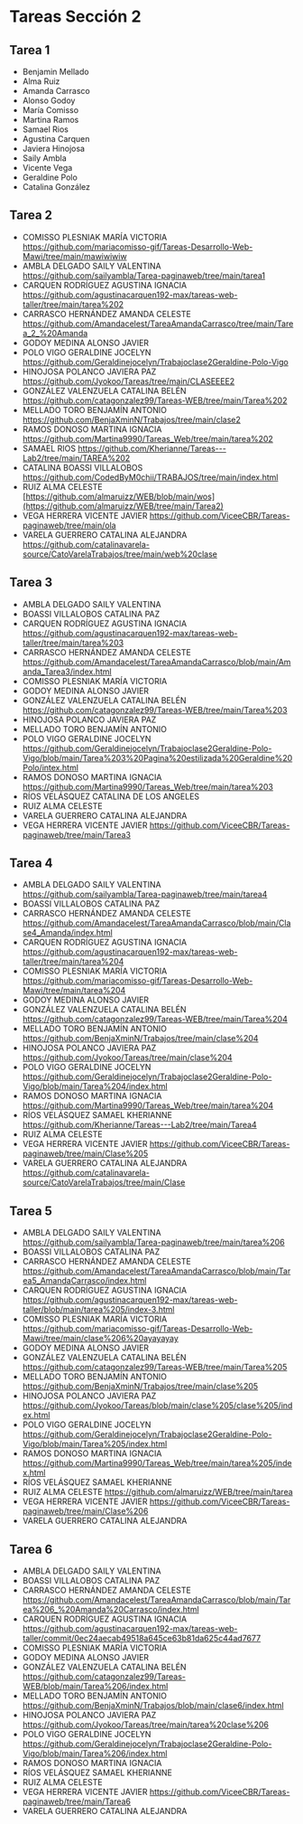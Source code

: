 # Tareas Sección 2

## Tarea 1
* Benjamin Mellado
* Alma Ruiz
* Amanda Carrasco 
* Alonso Godoy
* María Comisso
* Martina Ramos
* Samael Rios
* Agustina Carquen
* Javiera Hinojosa
* Saily Ambla
* Vicente Vega
* Geraldine Polo
* Catalina González 

## Tarea 2
* COMISSO PLESNIAK MARÍA VICTORIA https://github.com/mariacomisso-gif/Tareas-Desarrollo-Web-Mawi/tree/main/mawiwiwiw
* AMBLA DELGADO SAILY VALENTINA https://github.com/sailyambla/Tarea-paginaweb/tree/main/tarea1
* CARQUEN RODRÍGUEZ AGUSTINA IGNACIA https://github.com/agustinacarquen192-max/tareas-web-taller/tree/main/tarea%202
* CARRASCO HERNÁNDEZ AMANDA CELESTE https://github.com/Amandacelest/TareaAmandaCarrasco/tree/main/Tarea_2_%20Amanda
* GODOY MEDINA ALONSO JAVIER
* POLO VIGO GERALDINE JOCELYN https://github.com/Geraldinejocelyn/Trabajoclase2Geraldine-Polo-Vigo
* HINOJOSA POLANCO JAVIERA PAZ  https://github.com/Jyokoo/Tareas/tree/main/CLASEEEE2
* GONZÁLEZ VALENZUELA CATALINA BELÉN https://github.com/catagonzalez99/Tareas-WEB/tree/main/Tarea%202 
* MELLADO TORO BENJAMÍN ANTONIO https://github.com/BenjaXminN/Trabajos/tree/main/clase2
* RAMOS DONOSO MARTINA IGNACIA https://github.com/Martina9990/Tareas_Web/tree/main/tarea%202
* SAMAEL RIOS https://github.com/Kherianne/Tareas---Lab2/tree/main/TAREA%202
* CATALINA BOASSI VILLALOBOS https://github.com/CodedByM0chii/TRABAJOS/tree/main/index.html
* RUIZ ALMA CELESTE [https://github.com/almaruizz/WEB/blob/main/wos](https://github.com/almaruizz/WEB/tree/main/Tarea2)
* VEGA HERRERA VICENTE JAVIER https://github.com/ViceeCBR/Tareas-paginaweb/tree/main/ola
* VARELA GUERRERO CATALINA ALEJANDRA https://github.com/catalinavarela-source/CatoVarelaTrabajos/tree/main/web%20clase

## Tarea 3
* AMBLA DELGADO SAILY VALENTINA
* BOASSI VILLALOBOS CATALINA PAZ
* CARQUEN RODRÍGUEZ AGUSTINA IGNACIA https://github.com/agustinacarquen192-max/tareas-web-taller/tree/main/tarea%203
* CARRASCO HERNÁNDEZ AMANDA CELESTE https://github.com/Amandacelest/TareaAmandaCarrasco/blob/main/Amanda_Tarea3/index.html
* COMISSO PLESNIAK MARÍA VICTORIA
* GODOY MEDINA ALONSO JAVIER
* GONZÁLEZ VALENZUELA CATALINA BELÉN https://github.com/catagonzalez99/Tareas-WEB/tree/main/Tarea%203
* HINOJOSA POLANCO JAVIERA PAZ
* MELLADO TORO BENJAMÍN ANTONIO
* POLO VIGO GERALDINE JOCELYN https://github.com/Geraldinejocelyn/Trabajoclase2Geraldine-Polo-Vigo/blob/main/Tarea%203%20Pagina%20estilizada%20Geraldine%20Polo/intex.html
* RAMOS DONOSO MARTINA IGNACIA https://github.com/Martina9990/Tareas_Web/tree/main/tarea%203
* RÍOS VELÁSQUEZ CATALINA DE LOS ANGELES
* RUIZ ALMA CELESTE
* VARELA GUERRERO CATALINA ALEJANDRA
* VEGA HERRERA VICENTE JAVIER https://github.com/ViceeCBR/Tareas-paginaweb/tree/main/Tarea3

## Tarea 4
* AMBLA DELGADO SAILY VALENTINA https://github.com/sailyambla/Tarea-paginaweb/tree/main/tarea4
* BOASSI VILLALOBOS CATALINA PAZ
* CARRASCO HERNÁNDEZ AMANDA CELESTE https://github.com/Amandacelest/TareaAmandaCarrasco/blob/main/Clase4_Amanda/index.html
* CARQUEN RODRÍGUEZ AGUSTINA IGNACIA https://github.com/agustinacarquen192-max/tareas-web-taller/tree/main/tarea%204
* COMISSO PLESNIAK MARÍA VICTORIA https://github.com/mariacomisso-gif/Tareas-Desarrollo-Web-Mawi/tree/main/tarea%204
* GODOY MEDINA ALONSO JAVIER
* GONZÁLEZ VALENZUELA CATALINA BELÉN https://github.com/catagonzalez99/Tareas-WEB/tree/main/Tarea%204
* MELLADO TORO BENJAMÍN ANTONIO https://github.com/BenjaXminN/Trabajos/tree/main/clase%204
* HINOJOSA POLANCO JAVIERA PAZ https://github.com/Jyokoo/Tareas/tree/main/clase%204
* POLO VIGO GERALDINE JOCELYN https://github.com/Geraldinejocelyn/Trabajoclase2Geraldine-Polo-Vigo/blob/main/Tarea%204/index.html
* RAMOS DONOSO MARTINA IGNACIA https://github.com/Martina9990/Tareas_Web/tree/main/tarea%204
* RÍOS VELÁSQUEZ SAMAEL KHERIANNE https://github.com/Kherianne/Tareas---Lab2/tree/main/Tarea4
* RUIZ ALMA CELESTE
* VEGA HERRERA VICENTE JAVIER https://github.com/ViceeCBR/Tareas-paginaweb/tree/main/Clase%205
* VARELA GUERRERO CATALINA ALEJANDRA https://github.com/catalinavarela-source/CatoVarelaTrabajos/tree/main/Clase

## Tarea 5
* AMBLA DELGADO SAILY VALENTINA https://github.com/sailyambla/Tarea-paginaweb/tree/main/tarea%206
* BOASSI VILLALOBOS CATALINA PAZ
* CARRASCO HERNÁNDEZ AMANDA CELESTE https://github.com/Amandacelest/TareaAmandaCarrasco/blob/main/Tarea5_AmandaCarrasco/index.html
* CARQUEN RODRÍGUEZ AGUSTINA IGNACIA https://github.com/agustinacarquen192-max/tareas-web-taller/blob/main/tarea%205/index-3.html
* COMISSO PLESNIAK MARÍA VICTORIA https://github.com/mariacomisso-gif/Tareas-Desarrollo-Web-Mawi/tree/main/clase%206%20ayayayay
* GODOY MEDINA ALONSO JAVIER
* GONZÁLEZ VALENZUELA CATALINA BELÉN https://github.com/catagonzalez99/Tareas-WEB/tree/main/Tarea%205
* MELLADO TORO BENJAMÍN ANTONIO https://github.com/BenjaXminN/Trabajos/tree/main/clase%205
* HINOJOSA POLANCO JAVIERA PAZ  https://github.com/Jyokoo/Tareas/blob/main/clase%205/clase%205/index.html
* POLO VIGO GERALDINE JOCELYN https://github.com/Geraldinejocelyn/Trabajoclase2Geraldine-Polo-Vigo/blob/main/Tarea%205/index.html
* RAMOS DONOSO MARTINA IGNACIA https://github.com/Martina9990/Tareas_Web/tree/main/tarea%205/index.html
* RÍOS VELÁSQUEZ SAMAEL KHERIANNE
* RUIZ ALMA CELESTE https://github.com/almaruizz/WEB/tree/main/tarea
* VEGA HERRERA VICENTE JAVIER https://github.com/ViceeCBR/Tareas-paginaweb/tree/main/Clase%206
* VARELA GUERRERO CATALINA ALEJANDRA

## Tarea 6
* AMBLA DELGADO SAILY VALENTINA 
* BOASSI VILLALOBOS CATALINA PAZ
* CARRASCO HERNÁNDEZ AMANDA CELESTE https://github.com/Amandacelest/TareaAmandaCarrasco/blob/main/Tarea%206_%20Amanda%20Carrasco/index.html
* CARQUEN RODRÍGUEZ AGUSTINA IGNACIA https://github.com/agustinacarquen192-max/tareas-web-taller/commit/0ec24aecab49518a645ce63b81da625c44ad7677
* COMISSO PLESNIAK MARÍA VICTORIA 
* GODOY MEDINA ALONSO JAVIER
* GONZÁLEZ VALENZUELA CATALINA BELÉN https://github.com/catagonzalez99/Tareas-WEB/blob/main/Tarea%206/index.html
* MELLADO TORO BENJAMÍN ANTONIO https://github.com/BenjaXminN/Trabajos/blob/main/clase6/index.html
* HINOJOSA POLANCO JAVIERA PAZ  https://github.com/Jyokoo/Tareas/tree/main/tarea%20clase%206
* POLO VIGO GERALDINE JOCELYN https://github.com/Geraldinejocelyn/Trabajoclase2Geraldine-Polo-Vigo/blob/main/Tarea%206/index.html
* RAMOS DONOSO MARTINA IGNACIA 
* RÍOS VELÁSQUEZ SAMAEL KHERIANNE
* RUIZ ALMA CELESTE 
* VEGA HERRERA VICENTE JAVIER https://github.com/ViceeCBR/Tareas-paginaweb/tree/main/Tarea6
* VARELA GUERRERO CATALINA ALEJANDRA
